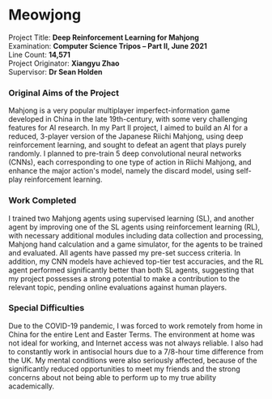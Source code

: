 # Meowjong

Project Title: **Deep Reinforcement Learning for Mahjong**  
Examination: **Computer Science Tripos – Part II, June 2021**  
Line Count: **14,571**  
Project Originator: **Xiangyu Zhao**  
Supervisor: **Dr Sean Holden**

### Original Aims of the Project

Mahjong is a very popular multiplayer imperfect-information game developed in China in the late 19th-century, with some very challenging features for AI research. In my Part II project, I aimed to build an AI for a reduced, 3-player version of the Japanese Riichi Mahjong, using deep reinforcement learning, and sought to defeat an agent that plays purely randomly. I planned to pre-train 5 deep convolutional neural networks (CNNs), each corresponding to one type of action in Riichi Mahjong, and enhance the major action's model, namely the discard model, using self-play reinforcement learning.

### Work Completed

I trained two Mahjong agents using supervised learning (SL), and another agent by improving one of the SL agents using reinforcement learning (RL), with necessary additional modules including data collection and processing, Mahjong hand calculation and a game simulator, for the agents to be trained and evaluated. All agents have passed my pre-set success criteria. In addition, my CNN models have achieved top-tier test accuracies, and the RL agent performed significantly better than both SL agents, suggesting that my project possesses a strong potential to make a contribution to the relevant topic, pending online evaluations against human players.

### Special Difficulties

Due to the COVID-19 pandemic, I was forced to work remotely from home in China for the entire Lent and Easter Terms. The environment at home was not ideal for working, and Internet access was not always reliable. I also had to constantly work in antisocial hours due to a 7/8-hour time difference from the UK. My mental conditions were also seriously affected, because of the significantly reduced opportunities to meet my friends and the strong concerns about not being able to perform up to my true ability academically.
